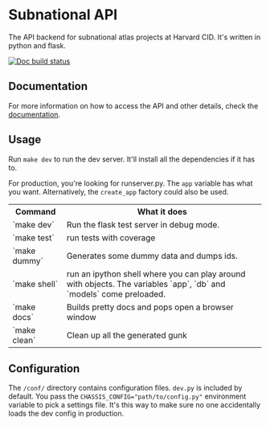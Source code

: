 Subnational API
===============

The API backend for subnational atlas projects at Harvard CID. It's written in
python and flask.

[![Doc build status](https://readthedocs.org/projects/atlas-subnational-api/badge/?version=latest)](http://atlas-subnational-api.readthedocs.org/en/latest/)

Documentation
-------------

For more information on how to access the API and other details, check the
[documentation](http://atlas-subnational-api.readthedocs.org/en/latest/).

Usage
-----

Run `make dev` to run the dev server. It'll install all the dependencies if it
has to.

For production, you're looking for runserver.py. The `app` variable has what
you want. Alternatively, the `create_app` factory could also be used.


<table>
<tr><th>Command</th><th> What it does </th></tr>
<tr><td>`make dev` </td><td> Run the flask test server in debug mode. </td></tr>
<tr><td>`make test` </td><td> run tests with coverage</td></tr>
<tr><td>`make dummy` </td><td> Generates some dummy data and dumps ids.</td></tr>
<tr><td>`make shell` </td><td> run an ipython shell where you can play around with objects. The variables `app`, `db` and `models` come preloaded.</td></tr>
<tr><td>`make docs` </td><td> Builds pretty docs and pops open a browser window</td></tr>
<tr><td>`make clean` </td><td> Clean up all the generated gunk</td></tr>
</table>

Configuration
-------------

The `/conf/` directory contains configuration files. `dev.py` is included by
default. You pass the `CHASSIS_CONFIG="path/to/config.py"` environment variable
to pick a settings file. It's this way to make sure no one accidentally loads
the dev config in production.
